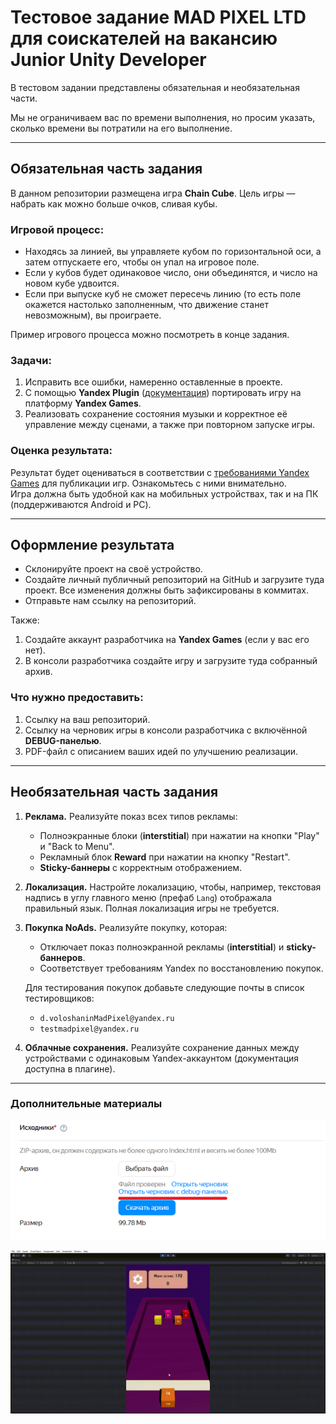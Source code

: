 # Тестовое задание MAD PIXEL LTD для соискателей на вакансию Junior Unity Developer

В тестовом задании представлены обязательная и необязательная части.

Мы не ограничиваем вас по времени выполнения, но просим указать, сколько времени вы потратили на его выполнение.

---

## Обязательная часть задания

В данном репозитории размещена игра **Chain Cube**. Цель игры — набрать как можно больше очков, сливая кубы. 

### Игровой процесс:
- Находясь за линией, вы управляете кубом по горизонтальной оси, а затем отпускаете его, чтобы он упал на игровое поле.  
- Если у кубов будет одинаковое число, они объединятся, и число на новом кубе удвоится.  
- Если при выпуске куб не сможет пересечь линию (то есть поле окажется настолько заполненным, что движение станет невозможным), вы проиграете.  

Пример игрового процесса можно посмотреть в конце задания.

### Задачи:
1. Исправить все ошибки, намеренно оставленные в проекте.  
2. С помощью **Yandex Plugin** ([документация](https://max-games.ru/plugin-yg/doc/)) портировать игру на платформу **Yandex Games**.  
3. Реализовать сохранение состояния музыки и корректное её управление между сценами, а также при повторном запуске игры.

### Оценка результата:
Результат будет оцениваться в соответствии с [требованиями Yandex Games](https://yandex.ru/dev/games/doc/ru/concepts/requirements) для публикации игр. Ознакомьтесь с ними внимательно.  
Игра должна быть удобной как на мобильных устройствах, так и на ПК (поддерживаются Android и PC).

---

## Оформление результата

- Склонируйте проект на своё устройство.  
- Создайте личный публичный репозиторий на GitHub и загрузите туда проект. Все изменения должны быть зафиксированы в коммитах.  
- Отправьте нам ссылку на репозиторий.  

Также:  
1. Создайте аккаунт разработчика на **Yandex Games** (если у вас его нет).  
2. В консоли разработчика создайте игру и загрузите туда собранный архив.  

### Что нужно предоставить:
1. Ссылку на ваш репозиторий.  
2. Ссылку на черновик игры в консоли разработчика с включённой **DEBUG-панелью**.  
3. PDF-файл с описанием ваших идей по улучшению реализации.

---

## Необязательная часть задания

1. **Реклама.** Реализуйте показ всех типов рекламы:
   - Полноэкранные блоки (**interstitial**) при нажатии на кнопки "Play" и "Back to Menu".
   - Рекламный блок **Reward** при нажатии на кнопку "Restart".
   - **Sticky-баннеры** с корректным отображением.

2. **Локализация.** Настройте локализацию, чтобы, например, текстовая надпись в углу главного меню (префаб `Lang`) отображала правильный язык. Полная локализация игры не требуется.

3. **Покупка NoAds.** Реализуйте покупку, которая:
   - Отключает показ полноэкранной рекламы (**interstitial**) и **sticky-баннеров**.
   - Соответствует требованиям Yandex по восстановлению покупок.

   Для тестирования покупок добавьте следующие почты в список тестировщиков:  
   - `d.voloshaninMadPixel@yandex.ru`  
   - `testmadpixel@yandex.ru`  

4. **Облачные сохранения.** Реализуйте сохранение данных между устройствами с одинаковым Yandex-аккаунтом (документация доступна в плагине).

---

### Дополнительные материалы
![Первая сцена](/README_Additional_materials/arch.png)

![Пример игрового процесса](/README_Additional_materials/testTaskGif.gif)
